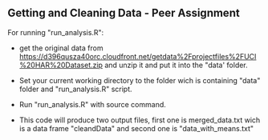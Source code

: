 Getting and Cleaning Data - Peer Assignment
--------------------------------------------
For running "run_analysis.R":

* get the original data from https://d396qusza40orc.cloudfront.net/getdata%2Fprojectfiles%2FUCI%20HAR%20Dataset.zip and 
unzip it and put it into the "data' folder.

* Set your current working directory to the folder wich is containing "data" folder and "run_analysis.R" script. 

* Run "run_analysis.R" with source command. 

* This code will produce two output files, first one is merged_data.txt wich is a data frame "cleandData" and second one is 
"data_with_means.txt"
